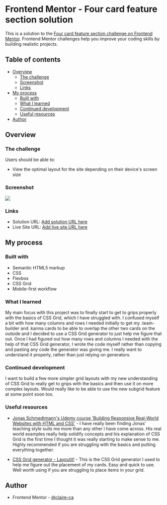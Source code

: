 # Frontend Mentor - Four card feature section solution

This is a solution to the [Four card feature section challenge on Frontend Mentor](https://www.frontendmentor.io/challenges/four-card-feature-section-weK1eFYK). Frontend Mentor challenges help you improve your coding skills by building realistic projects.

## Table of contents

- [Overview](#overview)
  - [The challenge](#the-challenge)
  - [Screenshot](#screenshot)
  - [Links](#links)
- [My process](#my-process)
  - [Built with](#built-with)
  - [What I learned](#what-i-learned)
  - [Continued development](#continued-development)
  - [Useful resources](#useful-resources)
- [Author](#author)

## Overview

### The challenge

Users should be able to:

- View the optimal layout for the site depending on their device's screen size

### Screenshot

![](./screenshot.jpg)

### Links

- Solution URL: [Add solution URL here](https://your-solution-url.com)
- Live Site URL: [Add live site URL here](https://your-live-site-url.com)

## My process

### Built with

- Semantic HTML5 markup
- CSS
- Flexbox
- CSS Grid
- Mobile-first workflow

### What I learned

My main focus with this project was to finally start to get to grips properly with the basics of CSS Grid, which I have struggled with. I confused myself a bit with how many columns and rows I needed initially to get my .team-builder and .karma cards to be able to overlap the other two cards on the outside and I decided to use a CSS Grid generator to just help me figure that out. Once I had figured out how many rows and columns I needed with the help of that CSS Grid generator, I wrote the code myself rather than copying and pasting any code the generator was giving me. I really want to understand it properly, rather than just relying on generators.

### Continued development

I want to build a few more simpler grid layouts with my new understanding of CSS Grid to really get to grips with the basics and then use it on more complex layouts. Would really like to be able to use the new subgrid feature at some point soon too.

### Useful resources

- [Jonas Schmedtmann's Udemy course 'Building Responsive Real-World Websites with HTML and CSS'](https://www.udemy.com/course/design-and-develop-a-killer-website-with-html5-and-css3/learn/lecture/27512260#overview) - I have really been finding Jonas' teaching style suits me more than any other I have come across. His real world examples really help solidify concepts and his explanation of CSS Grid is the first time I thought it was really starting to make sense to me. Highly recommended if you are struggling with the basics and putting everything together.

- [CSS Grid generator - Layoutit!](https://grid.layoutit.com/) - This is the CSS Grid generator I used to help me figure out the placement of my cards. Easy and quick to use. Well worth using if you are struggling to place items in your grid.

## Author

- Frontend Mentor - [@claire-ca](https://www.frontendmentor.io/profile/claire-ca)
